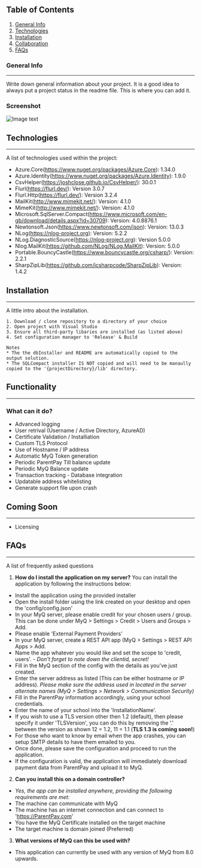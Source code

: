 ## Table of Contents
1. [General Info](#general-info)
2. [Technologies](#technologies)
3. [Installation](#installation)
4. [Collaboration](#collaboration)
5. [FAQs](#faqs)
### General Info
***
Write down general information about your project. It is a good idea to always put a project status in the readme file. This is where you can add it. 
### Screenshot
![Image text](https://www.myq-solution.com/themes/myq/img/vector/logo-myq.svg?v=230206142735)
## Technologies
***
A list of technologies used within the project:
* Azure.Core(https://www.nuget.org/packages/Azure.Core): 1.34.0
* Azure.Identity(https://www.nuget.org/packages/Azure.Identity): 1.9.0
* CsvHelper(https://joshclose.github.io/CsvHelper/): 30.0.1
* Flurl(https://flurl.dev/): Version 3.0.7 
* Flurl.Http(https://flurl.dev/): Version 3.2.4
* MailKit(http://www.mimekit.net/): Version: 4.1.0
* MimeKit(http://www.mimekit.net/): Version: 4.1.0
* Microsoft.SqlServer.Compact(https://www.microsoft.com/en-gb/download/details.aspx?id=30709): Version: 4.0.8876.1
* Newtonsoft.Json(https://www.newtonsoft.com/json): Version: 13.0.3
* NLog(https://nlog-project.org): Version: 5.2.2
* NLog.DiagnosticSource(https://nlog-project.org): Version 5.0.0
* Nlog.MailKit(https://github.com/NLog/NLog.MailKit): Version: 5.0.0
* Portable.BouncyCastle(https://www.bouncycastle.org/csharp/): Version: 2.2.1
* SharpZipLib(https://github.com/icsharpcode/SharpZipLib): Version: 1.4.2

## Installation
***
A little intro about the installation. 
```
1. Download / clone repository to a directory of your choice
2. Open project with Visual Studio
3. Ensure all third-party libaries are installed (as listed above)
4. Set configuration manager to 'Release' & Build

Notes
* The the dbInstaller and README are automatically copied to the output solution.
* The SQLCompact installer IS NOT copied and will need to be manaully copied to the '{projectDirectory}/lib' directory. 
```
## Functionality
*** 
### What can it do? 
* Advanced logging
* User retrival (Username / Active Directory, AzureAD)
* Certificate Validation / Installiation
* Custom TLS Protocol
* Use of Hostname / IP address
* Automatic MyQ Token generation
* Periodic ParentPay Till balance update
* Periodic MyQ Balance update
* Transaction tracking - Database integration
* Updatable address whitelisting
* Generate support file upon crash

## Coming Soon
***
* Licensing
## FAQs
***
A list of frequently asked questions
1. **How do I install the application on my server?**
You can install the application by following the instructions below:
* Install the application using the provided installer
* Open the install folder using the link created on your desktop and open the 'config/config.json'
* In your MyQ server, please enable credit for your chosen users / group. This can be done under MyQ > Settings > Credit > Users and Groups > Add.
* Please enable 'External Payment Providers'
* In your MyQ server, create a REST API app (MyQ > Settings > REST API Apps > Add. 
* Name the app whatever you would like and set the scope to 'credit, users'. - _Don't forget to note down the clientid, secret!_
* Fill in the MyQ section of the config with the details as you've just created. 
* Enter the server address as listed (This can be either hostname or IP address). _Please make sure the address used in located in the server alternate names (MyQ > Settings > Network > Communication Security)_
* Fill in the ParentPay information accordingly, using your school credentials. 
* Enter the name of your school into the 'InstallationName'.
* If you wish to use a TLS version other then 1.2 (default), then please specify it under 'TLSVersion', you can do this by removing the '.' between the version as shown 12 = 1.2, 11 = 1.1 (__TLS 1.3 is coming soon!__)
* For those who want to know by email when the app crashes, you can setup SMTP details to have them emailed to you.
* Once done, please save the configuration and proceed to run the application. 
* If the configuration is valid, the application will immediately download payment data from ParentPay and upload it to MyQ.

2. **Can you install this on a domain controller?** 
* _Yes, the app can be installed anywhere, providing the following requirements are met:_
* The machine can communicate with MyQ
* The machine has an internet connection and can connect to 'https://ParentPay.com'
* You have the MyQ Certificate installed on the target machine
* The target machine is domain joined (Preferred)

3. **What versions of MyQ can this be used with?**
* This application can currently be used with any version of MyQ from 8.0 upwards.
